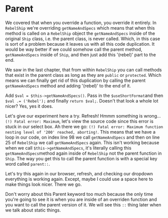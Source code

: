 # Parent

We covered that when you override a function, you override it entirely. In
`RebelShip` we're overriding `getNameAndSpecs` which means that when this
method is called on a `RebelShip` object the `getNameAndSpecs` inside of the
original `Ship` class, i.e. the parent class, is never called. Which, in this 
case is sort of a problem because it leaves us with all this code duplication. 
It would be way better if we could somehow call the parent method, `getNameAndSpecs`
inside of `Ship`, and then just add this '(rebel)' part to the end. 

We saw in the last chapter, that from within `RebelShip` you can call methods that
exist in the parent class as long as they are `public` or `protected`. Which means
we can finally get rid of this duplication by calling the parent `getNameAndSpecs`
method and adding '(rebel)' to the end of it. 

Add `$val = $this->getNameAndSpecs()`. Pass in the `$useShortFormat`and then 
`$val .= ('Rebel');` and finally `return $val;`. Doesn't that look a whole lot nicer?
Yes, yes it does.

Let's give our experiment here a try. Refresh! Hmmm something is wrong... 
`(!) Fatal error: Maximum`, let's view the source code since this error is stuck in
our select box. Ah there we go: `(!) Fatal error: Maximum function nesting level of '200' reached, aborting!`.
This means that we have a loop in our code, on index line 98 we call `getNameAndSpecs` and
then on line 25 of `RebelShip` we call `getNameAndSpecs` again. This isn't working because
when we call `$this->getNameAndSpecs`, it's literally calling this `getNameAndSpecs`method again
inside of `RebelShip` not the parent function in `Ship`. The way you get this to call the parent
function is with a special key word called `parent::`.

Let's try this again in our browser, refresh, and checking our dropdown everything is working again.
Except, maybe I could use a space here to make things look nicer. There we go. 

Don't worry about this Parent keyword too much because the only time you're going to see it is when
you are inside of an overriden function and you want to call the parent version of it. We will see this
`::` thing later when we talk about static things. 
